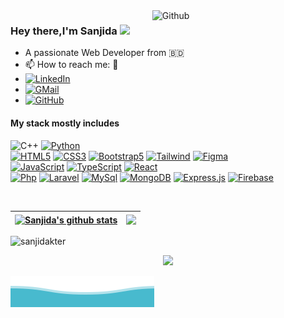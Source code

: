 
<img width="55%" align="right" alt="Github" src="https://raw.githubusercontent.com/rahulbanerjee26/githubProfileReadmeGenerator/47a1a7b035154ce002fffc42e803b6ca8acbc4f3/gifs/git-header.svg" />

### Hey there,I'm Sanjida <img src="https://media.giphy.com/media/hvRJCLFzcasrR4ia7z/giphy.gif" width="25px">
- A passionate Web Developer from 🇧🇩
- 📫 How to reach me: 🙂
- [![LinkedIn](https://img.shields.io/badge/-LinkedIn-blue?style=flat-square&logo=Linkedin&link=https://github.com/Sanjidakter)](sanjidakter2304@gmail.com)
- [![GMail](https://img.shields.io/badge/-GMail-white?style=flat-square&logo=GMail&link=https://github.com/Sanjidakter)](https://www.linkedin.com/in/sanjida-akter-594520217/)
- [![GitHub](https://img.shields.io/badge/-GitHub-black?style=flat-square&logo=github&link=https://https://github.com/Sanjidakter)](https://https://github.com/Sanjidakter)


#### My stack mostly includes
![C++](https://img.shields.io/badge/-C++-white?style=flat&logo=C%2B%2B&logoColor=00599C)
[![Python](https://img.shields.io/badge/-Python-black?style=flat-square&logo=Python&link=https://github.com/Sanjidakter)](https://github.com/Sanjidakter)
<br/>
[![HTML5](https://img.shields.io/badge/-HTML5-E34F26?style=flat-square&logo=html5&logoColor=white&link=https://github.com/Sanjidakter)](https://github.com/Sanjidakter) 
[![CSS3](https://img.shields.io/badge/-CSS3-1572B6?style=flat-square&logo=css3&link=https://github.com/Sanjidakter8)](https://github.com/Sanjidakter) 
[![Bootstrap5](https://img.shields.io/badge/-Bootstrap-563D7C?style=flat-square&logo=bootstrap&link=https://github.com/Sanjidakter8)](https://github.com/Sanjidakter) 
[![Tailwind](https://img.shields.io/badge/-Tailwind-6FA8DC?style=flat-square&logo=tailwindcss&link=https://github.com/Sanjidakter8)](https://github.com/Sanjidakter) 
[![Figma](https://img.shields.io/badge/-Figma-white?style=flat-square&logo=figma&link=https://github.com/Sanjidakter)](https://github.com/Sanjidakter)
<br/>
[![JavaScript](https://img.shields.io/badge/-JavaScript-black?style=flat-square&logo=javascript&link=https://github.com/Sanjidakter)](https://github.com/Sanjidakter) 
[![TypeScript](https://img.shields.io/badge/-TypeScript-white?style=flat-square&logo=typescript&link=https://github.com/Sanjidakter)](https://github.com/Sanjidakter) 
[![React](https://img.shields.io/badge/-React-white?style=flat-square&logo=react&link=https://github.com/Sanjidakter)](https://github.com/Sanjidakter) 
<br/>
[![Php](https://img.shields.io/badge/-PHP-gray?style=flat-square&logo=php&link=https://github.com/Sanjidakter)](https://github.com/Sanjidakter)
[![Laravel](https://img.shields.io/badge/-Laravel-white?style=flat-square&logo=Laravel&link=https://github.com/Sanjidakter)](https://github.com/Sanjidakter)
[![MySql](https://img.shields.io/badge/-MySql-white?style=flat-square&logo=mysql&link=https://github.com/Sanjidakter)](https://github.com/Sanjidakter)
[![MongoDB](https://img.shields.io/badge/-MongoDB-green?style=flat-square&logo=mongodb&link=https://github.com/Sanjidakter)](https://github.com/Sanjidakter)
[![Express.js](https://img.shields.io/badge/-Express.js-FF6C37?style=flat-square&logo=express&link=https://github.com/Sanjidakter)](https://github.com/Sanjidakter)
[![Firebase](https://img.shields.io/badge/-Firebase-black?style=flat-square&logo=firebase&link=https://github.com/Sanjidakter)](https://github.com/Sanjidakter)

<br/>



| <a href="https://github.com/sanjidakter/github-readme-stats"><img align="center" src="https://github-readme-stats.vercel.app/api?username=sanjidakter&show_icons=true&include_all_commits=true&theme=buefy&hide_border=true" alt="Sanjida's github stats" /></a> | <a href="https://github.com/sanjidakter/github-readme-stats"><img align="center" src="https://github-readme-stats.vercel.app/api/top-langs/?username=sanjidakter&layout=compact&theme=buefy&hide_border=true" /></a> |
| ------------- | ------------- |

<!-- ![GitHub stats](https://github-readme-stats.vercel.app/api?username=Sanjidakter&show_icons=true&title_color=ffc857&icon_color=8ac926&text_color=daf7dc&bg_color=151515&hide=["stars"])
<br/>
[![Top Langs](https://github-readme-stats.vercel.app/api/top-langs/?username=Sanjidakter&layout=compact&text_color=daf7dc&bg_color=151515)](https://github.com/Sanjidakter/github-readme-stats) -->

<!-- [![Visits Badge](https://badges.pufler.dev/visits/Sanjidakter/Sanjidakter)](https://github.com/Sanjidakter) -->

<!-- ![visitors](https://visitor-badge.glitch.me/badge?page_id=sanjidakter) -->
<!--[![Visits Badge](https://badges.pufler.dev/visits/Sanjidakter/Sanjidakter)](https://github.com/Sanjidakter)-->
<span align="left"> <img src="https://komarev.com/ghpvc/?username=Sanjidakter&label=Profile%20views&color=0e75b6&style=flat" alt="sanjidakter" /> </span>

<p align="center">
  <img width="60%" src="https://github-readme-streak-stats.herokuapp.com/?user=Sanjidakter&background=0D1117&sideNums=FFFFFF&sideLabels=9A9A9A&currStreakNum=FB8C00&dates=6E6E6E" />
</p>

![Waves](https://raw.githubusercontent.com/Sanjidakter/Sanjidakter/36f6082eed9388f5965d96f2fbc917a2cb888c89/wave.svg)
